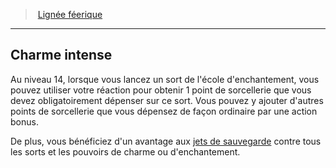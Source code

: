 ﻿---
!GenericItem
Name: Charme intense
Id: sorcerer_fairy_hd.md#charme-intense
ParentLink: sorcerer_fairy_hd.md#lignée-féerique
ParentName: Lignée féerique
NameLevel: 2
Attributes:
  Name: Charme intense
  Markdown: >+
    ## <!--Name-->Charme intense<!--/Name-->


    Au niveau 14, lorsque vous lancez un sort de l'école d'enchantement, vous pouvez utiliser votre réaction pour obtenir 1 point de sorcellerie que vous devez obligatoirement dépenser sur ce sort. Vous pouvez y ajouter d'autres points de sorcellerie que vous dépensez de façon ordinaire par une action bonus.


    De plus, vous bénéficiez d'un avantage aux [jets de sauvegarde](hd_abilities_jets_de_sauvegarde.md) contre tous les sorts et les pouvoirs de charme ou d'enchantement.

AttributesDictionary: >+
  Name: Charme intense

  Markdown: >+

    ## <!--Name-->Charme intense<!--/Name-->





    Au niveau 14, lorsque vous lancez un sort de l'école d'enchantement, vous pouvez utiliser votre réaction pour obtenir 1 point de sorcellerie que vous devez obligatoirement dépenser sur ce sort. Vous pouvez y ajouter d'autres points de sorcellerie que vous dépensez de façon ordinaire par une action bonus.





    De plus, vous bénéficiez d'un avantage aux [jets de sauvegarde](hd_abilities_jets_de_sauvegarde.md) contre tous les sorts et les pouvoirs de charme ou d'enchantement.



---
> [Lignée féerique](hd_sorcerer_fairy.md)

---

## Charme intense

Au niveau 14, lorsque vous lancez un sort de l'école d'enchantement, vous pouvez utiliser votre réaction pour obtenir 1 point de sorcellerie que vous devez obligatoirement dépenser sur ce sort. Vous pouvez y ajouter d'autres points de sorcellerie que vous dépensez de façon ordinaire par une action bonus.

De plus, vous bénéficiez d'un avantage aux [jets de sauvegarde](hd_abilities_jets_de_sauvegarde.md) contre tous les sorts et les pouvoirs de charme ou d'enchantement.

